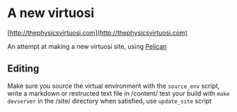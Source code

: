 A new virtuosi
==============

[http://thephysicsvirtuosi.com](http://thephysicsvirtuosi.com)

An attempt at making a new virtuosi site, using [Pelican](http://getpelican.com)

Editing
-------

Make sure you source the virtual environment with the `source_env` script,
write a markdown or restructed text file in /content/
test your build with `make devserver` in the /site/ directory
when satisfied, use `update_site` script
